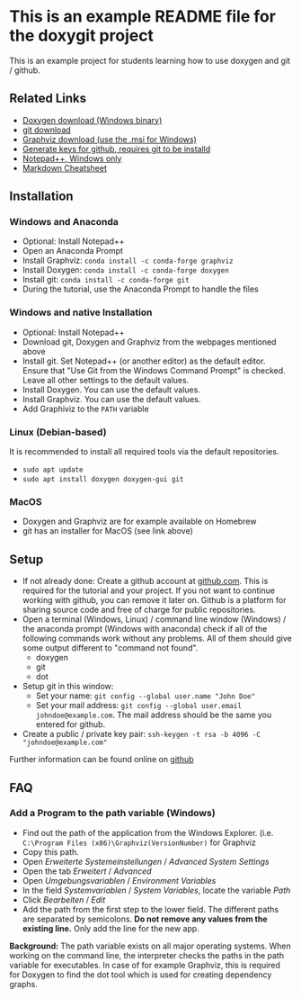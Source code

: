 This is an example README file for the doxygit project
======================================================

This is an example project for students learning how to use doxygen and git / github.

Related Links
-------------


- [Doxygen download (Windows binary)](https://www.stack.nl/~dimitri/doxygen/download.html)
- [git download](https://git-scm.com/downloads)
- [Graphviz download (use the .msi for Windows)](http://www.graphviz.org/download/)
- [Generate keys for github, requires git to be installd](https://help.github.com/articles/generating-a-new-ssh-key-and-adding-it-to-the-ssh-agent/)
- [Notepad++, Windows only](https://notepad-plus-plus.org/)
- [Markdown Cheatsheet](https://github.com/adam-p/markdown-here/wiki/Markdown-Cheatsheet)

Installation
------------

### Windows and Anaconda

- Optional: Install Notepad++
- Open an Anaconda Prompt
- Install Graphviz: `conda install -c conda-forge graphviz`
- Install Doxygen: `conda install -c conda-forge doxygen`
- Install git: `conda install -c conda-forge git`
- During the tutorial, use the Anaconda Prompt to handle the files

### Windows and native Installation

- Optional: Install Notepad++
- Download git, Doxygen and Graphviz from the webpages mentioned above
- Install git. Set Notepad++ (or another editor) as the default editor. Ensure that "Use Git from the Windows Command Prompt" is checked. Leave all other settings to the default values.
- Install Doxygen. You can use the default values.
- Install Graphviz. You can use the default values.
- Add Graphiviz to the `PATH` variable

### Linux (Debian-based)

It is recommended to install all required tools via the default repositories.

- `sudo apt update`
- `sudo apt install doxygen doxygen-gui git`


### MacOS

- Doxygen and Graphviz are for example available on Homebrew
- git has an installer for MacOS (see link above)


Setup
-----

- If not already done: Create a github account at
  [github.com](https://github.com/). This is required for the tutorial and your
  project. If you not want to continue working with github, you can remove it
  later on. Github is a platform for sharing source code and free of charge
  for public repositories.
- Open a terminal (Windows, Linux) / command line window (Windows) / the anaconda prompt (Windows with anaconda) check if all of the following commands work without any problems. All of them should give some output different to "command not found".
    - doxygen
    - git
    - dot
- Setup git in this window:
    - Set your name: `git config --global user.name "John Doe"`
    - Set your mail address: `git config --global user.email
      johndoe@example.com`. The mail address should be the same you entered for
      github.
- Create a public / private key pair: `ssh-keygen -t rsa -b 4096 -C
  "johndoe@example.com"`

Further information can be found online on
[github](https://help.github.com/articles/generating-a-new-ssh-key-and-adding-it-to-the-ssh-agent/)




FAQ
---

### Add a Program to the path variable (Windows)

- Find out the path of the application from the Windows Explorer. (i.e. `C:\Program Files (x86)\Graphviz(VersionNumber)` for Graphviz
- Copy this path.
- Open *Erweiterte Systemeinstellungen* / *Advanced System Settings*
- Open the tab *Erweitert* / *Advanced*
- Open *Umgebungsvariablen* / *Environment Variables*
- In the field *Systemvariablen* / *System Variables*, locate the variable *Path*
- Click *Bearbeiten* / *Edit*
- Add the path from the first step to the lower field. The different paths are
  separated by semicolons. **Do not remove any values from the existing line.**
  Only add the line for the new app.

**Background:** The path variable exists on all major operating systems. When
working on the command line, the interpreter checks the paths in the path
variable for executables. In case of for example Graphviz, this is required for
Doxygen to find the dot tool which is used for creating dependency graphs.

